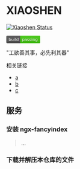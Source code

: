 # XIAOSHEN

[![Xiaoshen Status](https://travis-ci.org/ganlvtech/down_52pojie_cn.svg?branch=master)](#)

<svg xmlns="http://www.w3.org/2000/svg" width="90" height="20"><linearGradient id="a" x2="0" y2="100%"><stop offset="0" stop-color="#bbb" stop-opacity=".1"/><stop offset="1" stop-opacity=".1"/></linearGradient><rect rx="3" width="90" height="20" fill="#555"/><rect rx="3" x="37" width="53" height="20" fill="#4c1"/><path fill="#4c1" d="M37 0h4v20h-4z"/><rect rx="3" width="90" height="20" fill="url(#a)"/><g fill="#fff" text-anchor="middle" font-family="DejaVu Sans,Verdana,Geneva,sans-serif" font-size="11"><text x="19.5" y="15" fill="#010101" fill-opacity=".3">build</text><text x="19.5" y="14">build</text><text x="62.5" y="15" fill="#010101" fill-opacity=".3">passing</text><text x="62.5" y="14">passing</text></g></svg>

"工欲善其事，必先利其器"

相关链接

* [a](#)
* [b](#)
* [c](#)

## 服务

### 安装 ngx-fancyindex

> ...




### 下载并解压本仓库的文件


